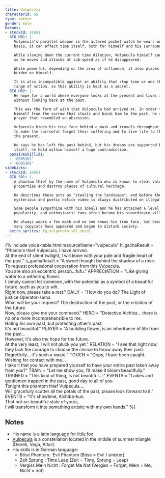 ```yaml
---
title: Vulpecula
characterId: 65
type: anthro
gender: male
heroes:
- stockId: 10651
  BIO_H01: |-
    Vulpecula's parallel weapon is the altered pocket watch he wears on a daily
    basis, it can affect time itself, both for himself and his surroundings.

    While slowing down the current time dilation, Vulpecula himself can move freely,
    so he moves and attacks at sub-speed as if he disappeared.

    While powerful, depending on the area of influence, it also places a heavy
    burden on himself.

    It is also incompatible against an ability that stop time or one that limit his
    range of action, so this ability is kept as a secret.
  BIO_H02: |-
    He hope for a world where everyone looks at the present and lives in the moment
    without looking back at the past.

    This was the form of wish that Vulpecula had arrived at. In order to free
    himself from the sorrow that steals and binds him to the past, he raised a
    prayer that resembled an obsession.

    Vulpecula hides his true face behind a mask and travels throughout the universe
    to make the sorrowful forget their suffering and to live life to the fullest in
    the present.

    He says he has left the past behind, but his dreams are supported by the past
    itself, he hold within himself a huge contradiction.
  passiveSkillIds:
  - '8065101'
  - '8065102'
sidekicks:
- stockId: 10651
  BIO_S01: |-
    A phantom thief by the name of Vulpecula who is known to steal valuable cultural
    properties and destroy places of cultural heritage.

    He describes these acts as "stealing the landscape", and before the crime, a
    mysterious and poetic notice video is always distributed on illegal sites.

    Some people sympathize with his ideals and he has attained a level of cult
    popularity, and enthusiastic fans often become his subordinate villains.

    He always wears a fox mask and no one knows his true face, but because of that
    many copycats have appeared and begun to disturb society.
  extra_sprites: fg_vulpecula_s01_skin1
---
```


{% include voice-table.html resourceName="vulpecula"
h_gachaResult = "Phantom thief Vulpecula, I have arrived.<br>At the end of silent twilight, I will leave with your pale and fragile heart of the past."
s_gachaResult = "A sweet thought behind the shadow of a rose.<br>To request professional cooperation from this Vulpecula.<br>You are also an eccentric person…fufu."
APPRECIATION = "Like giving water to a withering flower.<br>I simply cannot let someone ,with the potential as a symbol of a beautiful future, such as you to wilt.<br>Right now, please take a rest."
DAILY = "How do you do? The Light of justice Operator-sama.<br>What will be your request? The destruction of the past, or the creation of the future.<br>Now, please give me your command."
HERO = "Detective Alchiba... there is no one more incomprehensible to me.<br>Hating his own past, but protecting other's past.<br>It's not beautiful."
PLAYER = "A budding flower, is an inheritance of life from the past…<br>However, it's also the hope for the future.<br>At the very least, I will not pluck you yet."
RELATION = "I see that right now, they lack the courage to choose the choice to throw away their past.<br>Regretfully….it's such a waste."
TOUCH = "Oops, I have been caught.<br>Wishing for contact with me…<br>I take it that you have prepared yourself to have your entire past taken away from you?"
TRAIN = "Let me show you, I'll make it bloom beautifully."
TRAINED = "This kind of thing, is not beautiful…!"
EVENTA = "Ladies and gentlemen trapped in the past, good day to all of you.<br>Tonight this phantom thief Vulpecula….<br>Will gracefully scatter all the petals of the past, please look forward to it."
EVENTB = "It's showtime, Alchiba-kun.<br>That not-so-beautiful state of yours,<br>I will transform it into something artistic with my own hands."
%}

## Notes

- His name is a latin language for little fox
- [Vulpecula](https://en.wikipedia.org/wiki/Vulpecula) is a constellation located in the middle of summer triangle (Deneb, Vega, Altair)
- His skills is in German language:
  - Böse Phantom : Evil Phantom (Böse = Evil / sinister)
  - Zeit Sprung : Time Leap (Zeit = Time, Sprung = Leap)
  - Vergiss Mein Nicht : Forget Me Not (Vergiss = Forget, Mein = Me, Nicht = not)
